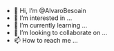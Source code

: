 - 👋 Hi, I’m @AlvaroBesoain
- 👀 I’m interested in ...
- 🌱 I’m currently learning ...
- 💞️ I’m looking to collaborate on ...
- 📫 How to reach me ...

<!---
AlvaroBesoain/AlvaroBesoain is a ✨ special ✨ repository because its `README.md` (this file) appears on your GitHub profile.
You can click the Preview link to take a look at your changes.
--->
